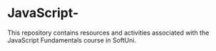 # JavaScript-
This repository contains resources and activities associated with the JavaScript Fundamentals course in SoftUni.
